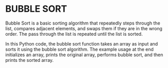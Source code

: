 # BUBBLE SORT
Bubble Sort is a basic sorting algorithm that repeatedly steps through the list, compares adjacent elements, and swaps them if they are in the wrong order. 
The pass through the list is repeated until the list is sorted.

In this Python code, the bubble sort function takes an array as input and sorts it using the bubble sort algorithm. 
The example usage at the end initializes an array, prints the original array, performs bubble sort, and then prints the sorted array.
